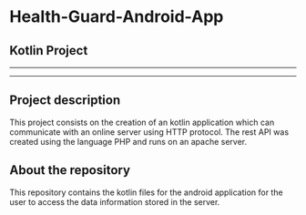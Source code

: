 # Health-Guard-Android-App
## Kotlin Project

-------------------------------
-------------------------------

## Project description

This project consists on the creation of an kotlin application which can communicate with an online server using HTTP protocol.
The rest API was created using the language PHP and runs on an apache server.

## About the repository

This repository contains the kotlin files for the android application for the user to access the data information stored in the server.


